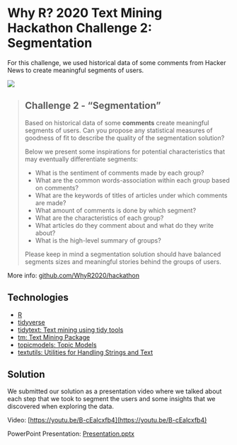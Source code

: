 # Why R? 2020 Text Mining Hackathon Challenge 2: Segmentation

For this challenge, we used historical data of some comments from Hacker News to create meaningful segments of users.

[![](http://whyr.pl/foundation/images/fulls/whyr2020/hackathon/hackathon2020.jpg)](http://whyr.pl/foundation/2020/hackathon/)

> ## Challenge 2 - “Segmentation”
>  
> Based on historical data of some **comments** create meaningful segments of users. Can you propose any statistical measures of goodness of fit to describe the quality of the segmentation solution?
> 
> Below we present some inspirations for potential characteristics that may eventually differentiate segments:
> 
> - What is the sentiment of comments made by each group?
> - What are the common words-association within each group based on comments?
> - What are the keywords of titles of articles under which comments are made?
> - What amount of comments is done by which segment?
> - What are the characteristics of each group? 
> - What articles do they comment about and what do they write about? 
> - What is the high-level summary of groups? 
> 
> Please keep in mind a segmentation solution should have balanced segments sizes and meaningful stories behind the groups of users.

More info: [github.com/WhyR2020/hackathon](https://github.com/WhyR2020/hackathon)


## Technologies

- [R](https://www.r-project.org/)
- [tidyverse](https://www.tidyverse.org/)
- [tidytext: Text mining using tidy tools](https://juliasilge.github.io/tidytext/)
- [tm: Text Mining Package](https://CRAN.R-project.org/package=tm)
- [topicmodels: Topic Models](https://CRAN.R-project.org/package=topicmodels)
- [textutils: Utilities for Handling Strings and Text](https://github.com/enricoschumann/textutils)


## Solution

We submitted our solution as a presentation video where we talked about each step that we took to segment the users and some insights that we discovered when exploring the data.

Video: [https://youtu.be/B-cEalcxfb4](https://youtu.be/B-cEalcxfb4)

PowerPoint Presentation: [Presentation.pptx](Presentation.pptx)
